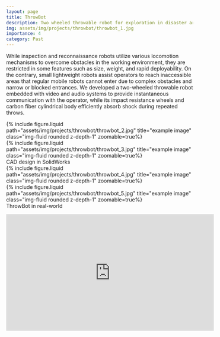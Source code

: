 ```yaml
---
layout: page
title: ThrowBot
description: Two wheeled throwable robot for exploration in disaster areas
img: assets/img/projects/throwbot/throwbot_1.jpg
importance: 4
category: Past
---
```


While inspection and reconnaissance robots utilize various locomotion mechanisms to overcome obstacles in the working environment, they are restricted in some features such as size, weight, and rapid deployability. On the contrary, small lightweight robots assist operators to reach inaccessible areas that regular mobile robots cannot enter due to complex obstacles and narrow or blocked entrances. We developed a two-wheeled throwable robot embedded with video and audio systems to provide instantaneous communication with the operator, while its impact resistance wheels and carbon fiber cylindrical body efficiently absorb shock during repeated throws.

<div class="row">
    <div class="col-sm mt-3 mt-md-0">
        {% include figure.liquid path="assets/img/projects/throwbot/throwbot_2.jpg" title="example image" class="img-fluid rounded z-depth-1" zoomable=true%}
    </div>
    <div class="col-sm mt-3 mt-md-0">
        {% include figure.liquid path="assets/img/projects/throwbot/throwbot_3.jpg" title="example image" class="img-fluid rounded z-depth-1" zoomable=true%}
    </div>
</div>
<div class="caption">
    CAD design in SolidWorks
</div>


<div class="row justify-content-sm-center">
    <div class="col-sm-5 mt-3 mt-md-0">
        {% include figure.liquid path="assets/img/projects/throwbot/throwbot_4.jpg" title="example image" class="img-fluid rounded z-depth-1" zoomable=true%}
    </div>
    <div class="col-sm-6 mt-3 mt-md-0">
        {% include figure.liquid path="assets/img/projects/throwbot/throwbot_5.jpg" title="example image" class="img-fluid rounded z-depth-1" zoomable=true%}
    </div>
</div>
<div class="caption">
    ThrowBot in real-world
</div>

<p align="center"><iframe width="560" height="315" src="https://www.youtube.com/embed/r7vEuXhTjN8?rel=0" title="YouTube video player" frameborder="0" allow="accelerometer; autoplay; clipboard-write; encrypted-media; gyroscope; picture-in-picture" allowfullscreen></iframe>
</p>
